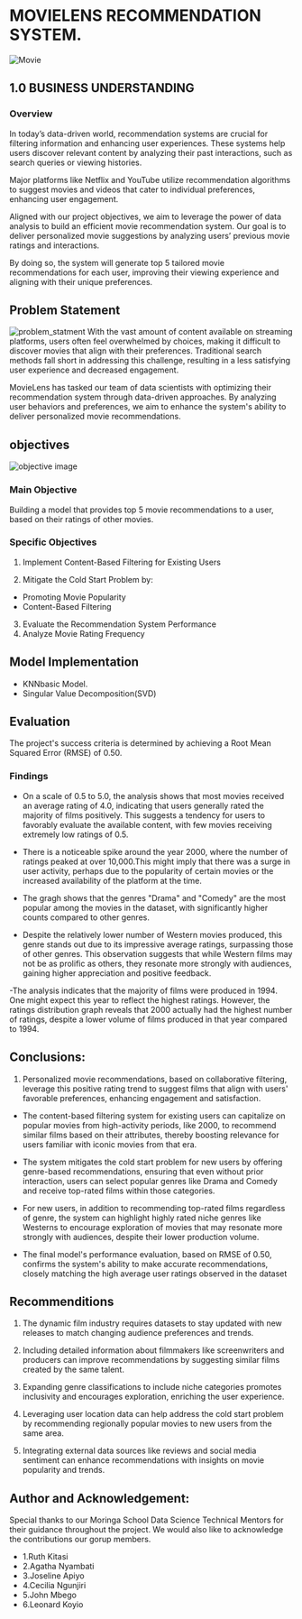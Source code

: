 # MOVIELENS RECOMMENDATION SYSTEM.

![Movie](https://github.com/user-attachments/assets/45199a31-fac2-4921-957e-1e19fe3f65fe)

## 1.0 BUSINESS UNDERSTANDING
### Overview
In today’s data-driven world, recommendation systems are crucial for filtering information and enhancing user experiences. These systems help users discover relevant content by analyzing their past interactions, such as search queries or viewing histories.

Major platforms like Netflix and YouTube utilize recommendation algorithms to suggest movies and videos that cater to individual preferences, enhancing user engagement.

Aligned with our project objectives, we aim to leverage the power of data analysis to build an efficient movie recommendation system. Our goal is to deliver personalized movie suggestions by analyzing users’ previous movie ratings and interactions.

By doing so, the system will generate top 5 tailored movie recommendations for each user, improving their viewing experience and aligning with their unique preferences.

## Problem Statement
![problem_statment](https://github.com/user-attachments/assets/c999d5a6-4bb1-4f40-a26c-070fd37035e8)
With the vast amount of content available on streaming platforms, users often feel overwhelmed by choices, making it difficult to discover movies that align with their preferences. Traditional search methods fall short in addressing this challenge, resulting in a less satisfying user experience and decreased engagement.

MovieLens has tasked our team of data scientists with optimizing their recommendation system through data-driven approaches. By analyzing user behaviors and preferences, we aim to enhance the system's ability to deliver personalized movie recommendations.

## objectives
![objective image](https://github.com/user-attachments/assets/1e09790b-bdf0-434b-bdd8-e34c29a41903)
### Main Objective

Building a model that provides top 5 movie recommendations to a user, based on their ratings of other movies.

### Specific Objectives

1. Implement Content-Based Filtering for Existing Users

2.  Mitigate the Cold Start Problem by:

   - Promoting Movie Popularity
   - Content-Based Filtering

3.  Evaluate the Recommendation System Performance
4.  Analyze Movie Rating Frequency

## Model Implementation
- KNNbasic Model.
- Singular Value Decomposition(SVD)
## Evaluation
The project's success criteria is determined by achieving a Root Mean Squared Error (RMSE) of 0.50.


### Findings
- On a scale of 0.5 to 5.0, the analysis shows that most movies received an average rating of 4.0, indicating that users generally rated the majority of films positively. This suggests a tendency for users to favorably evaluate the available content, with few movies receiving extremely low ratings of 0.5.

- There is a noticeable spike around the year 2000, where the number of ratings peaked at over 10,000.This might imply that there was a surge in user activity, perhaps due to the popularity of certain movies or the increased availability of the platform at the time.

- The gragh shows that the genres "Drama" and "Comedy" are the most popular among the movies in the dataset, with significantly higher counts compared to other genres.

- Despite the relatively lower number of Western movies produced, this genre stands out due to its impressive average ratings, surpassing those of other genres. This observation suggests that while Western films may not be as prolific as others, they resonate more strongly with audiences, gaining higher appreciation and positive feedback.

-The analysis indicates that the majority of films were produced in 1994. One might expect this year to reflect the highest ratings. However, the ratings distribution graph reveals that 2000 actually had the highest number of ratings, despite a lower volume of films produced in that year compared to 1994.

## Conclusions:
1. Personalized movie recommendations, based on collaborative filtering, leverage this positive rating trend to suggest films that align with users' favorable preferences, enhancing engagement and satisfaction.

- The content-based filtering system for existing users can capitalize on popular movies from high-activity periods, like 2000, to recommend similar films based on their attributes, thereby boosting relevance for users familiar with iconic movies from that era.

- The system mitigates the cold start problem for new users by offering genre-based recommendations, ensuring that even without prior interaction, users can select popular genres like Drama and Comedy and receive top-rated films within those categories.

-  For new users, in addition to recommending top-rated films regardless of genre, the system can highlight highly rated niche genres like Westerns to encourage exploration of movies that may resonate more strongly with audiences, despite their lower production volume.

- The final model's performance evaluation, based on RMSE of 0.50, confirms the system's ability to make accurate recommendations, closely matching the high average user ratings observed in the dataset

## Recommenditions
1. The dynamic film industry requires datasets to stay updated with new releases to match changing audience preferences and trends.

2. Including detailed information about filmmakers like screenwriters and producers can improve recommendations by suggesting similar films created by the same talent.

3. Expanding genre classifications to include niche categories promotes inclusivity and encourages exploration, enriching the user experience.

4. Leveraging user location data can help address the cold start problem by recommending regionally popular movies to new users from the same area.

5. Integrating external data sources like reviews and social media sentiment can enhance recommendations with insights on movie popularity and trends.

## Author and Acknowledgement:
Special thanks to our Moringa School Data Science Technical Mentors for their guidance throughout the project. We would also like to acknowledge the contributions our gorup members.

- 1.Ruth Kitasi
- 2.Agatha Nyambati
- 3.Joseline Apiyo
- 4.Cecilia Ngunjiri
- 5.John Mbego
- 6.Leonard Koyio



